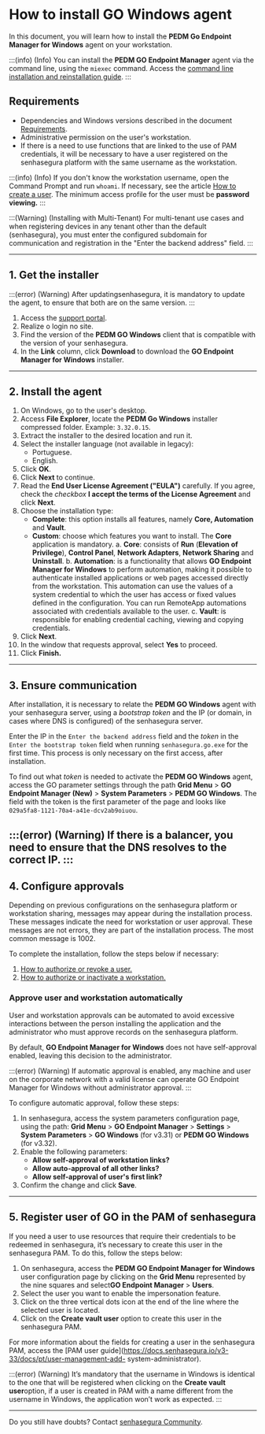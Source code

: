 # How to install GO Windows agent

In this document, you will learn how to install the **PEDM Go Endpoint Manager for Windows** agent on your workstation.

:::(info) (Info)
You can install the **PEDM GO Endpoint Manager** agent via the command line, using the `miexec` command. Access the [command line installation and reinstallation guide](/v3-33/docs/pt/go-windows-cmd-installation).
:::

## Requirements

* Dependencies and Windows versions described in the document [Requirements](/v3-33/docs/pt/go-endpoint-manager-windows-requirements).
* Administrative permission on the user's workstation.
* If there is a need to use functions that are linked to the use of PAM credentials, it will be necessary to have a user registered on the senhasegura platform with the same username as the workstation.

:::(info) (Info)
If you don't know the workstation username, open the Command Prompt and run `whoami`. If necessary, see the article [How to create a user](/v3-33/docs/pt/user-management-add-system-administrator). The minimum access profile for the user must be **password viewing.**
:::

:::(Warning) (Installing with Multi-Tenant)
For multi-tenant use cases and when registering devices in any tenant other than the default (senhasegura), you must enter the configured subdomain for communication and registration in the "Enter the backend address" field.
:::

---

## 1. Get the installer

:::(error) (Warning)
After updatingsenhasegura, it is mandatory to update the agent, to ensure that both are on the same version.
:::

1. Access the [support portal](https://suporte.senhasegura.com.br).
2. Realize o login no site.
3. Find the version of the **PEDM GO Windows** client that is compatible with the version of your senhasegura.
4. In the **Link** column, click **Download** to download the **GO Endpoint Manager for Windows** installer.

---

## 2. Install the agent

1. On Windows, go to the user's desktop.
2. Access **File Explorer**, locate the **PEDM Go Windows** installer compressed folder. Example: `3.32.0.15`.
3. Extract the installer to the desired location and run it.
4. Select the installer language (not available in legacy):
	* Portuguese.
	* English.
6. Click **OK**.
7. Click **Next** to continue.
8. Read the **End User License Agreement ("EULA")** carefully. If you agree, check the *checkbox* **I accept the terms of the License Agreement** and click **Next**.
9. Choose the installation type:
	* **Complete**: this option installs all features, namely **Core, Automation** and **Vault**.
	* **Custom**: choose which features you want to install. The **Core** application is mandatory.
    	a. **Core**: consists of **Run** (**Elevation of Privilege**), **Control Panel**, **Network Adapters**, **Network Sharing** and **Uninstall**.
    	b. **Automation**: is a functionality that allows **GO Endpoint Manager for Windows** to perform automation, making it possible to authenticate installed applications or web pages accessed directly from the workstation. This automation can use the values ​​of a system credential to which the user has access or fixed values ​​defined in the configuration. You can run RemoteApp automations associated with credentials available to the user.
    	c. **Vault**: is responsible for enabling credential caching, viewing and copying credentials.
10. Click **Next**.
11. In the window that requests approval, select **Yes** to proceed.
12. Click **Finish.**

---

## 3. Ensure communication

After installation, it is necessary to relate the **PEDM GO Windows** agent with your senhasegura server, using a *bootstrap token* and the IP (or domain, in cases where DNS is configured) of the senhasegura server.

Enter the IP in the `Enter the backend address` field and the *token* in the `Enter the bootstrap token` field when running `senhasegura.go.exe` for the first time. This process is only necessary on the first access, after installation.

To find out what *token* is needed to activate the **PEDM GO Windows** agent, access the GO parameter settings through the path **Grid Menu** > **GO Endpoint Manager (New)** > **System Parameters** > **PEDM GO Windows**. The field with the token is the first parameter of the page and looks like `029a5fa8-1121-70a4-a41e-dcv2ab9oiuou`.

:::(error) (Warning)
If there is a balancer, you need to ensure that the DNS resolves to the correct IP.
:::
---

## 4. Configure approvals

Depending on previous configurations on the senhasegura platform or workstation sharing, messages may appear during the installation process. These messages indicate the need for workstation or user approval. These messages are not errors, they are part of the installation process. The most common message is 1002.

To complete the installation, follow the steps below if necessary:

1. [How to authorize or revoke a user.](/v3-33/docs/pt/go-endpoint-manager-how-to-authorize-or-revoke-a-user)
2. [How to authorize or inactivate a workstation.](/v3-33/docs/pt/go-endpoint-manager-how-to-authorize-or-inactivate-a-workstation)

### Approve user and workstation automatically

User and workstation approvals can be automated to avoid excessive interactions between the person installing the application and the administrator who must approve records on the senhasegura platform.

By default, **GO Endpoint Manager for Windows** does not have self-approval enabled, leaving this decision to the administrator.

:::(error) (Warning)
If automatic approval is enabled, any machine and user on the corporate network with a valid license can operate GO Endpoint Manager for Windows without administrator approval.
:::

To configure automatic approval, follow these steps:

1. In senhasegura, access the system parameters configuration page, using the path: **Grid Menu** > **GO Endpoint Manager** > **Settings** > **System Parameters** > **GO Windows** (for v3.31) or **PEDM GO Windows** (for v3.32).
2. Enable the following parameters:
	* **Allow self-approval of workstation links?**
	* **Allow auto-approval of all other links?**
	* **Allow self-approval of user's first link?**
4. Confirm the change and click **Save**.

---

## 5. Register user of GO in the PAM of senhasegura

If you need a user to use resources that require their credentials to be redeemed in senhasegura, it’s necessary to create this user in the senhasegura PAM. To do this, follow the steps below:

1. On senhasegura, access the **PEDM GO Endpoint Manager for Windows** user configuration page by clicking on the  **Grid Menu** represented by the nine squares and select**GO Endpoint Manager** > **Users**.
2. Select the user you want to enable the impersonation feature.
3. Click on the three vertical dots icon at the end of the line where the selected user is located.
4. Click on the **Create vault user** option to create this user in the senhasegura PAM.

For more information about the fields for creating a user in the senhasegura PAM, access the [PAM user guide](https://docs.senhasegura.io/v3-33/docs/pt/user-management-add- system-administrator).

:::(error) (Warning)
It’s mandatory that the username in Windows is identical to the one that will be registered when clicking on the **Create vault user**option, if a user is created in PAM with a name different from the username in Windows, the application won’t work as expected.
:::

---

Do you still have doubts? Contact [senhasegura Community](https://community.senhasegura.io/).
